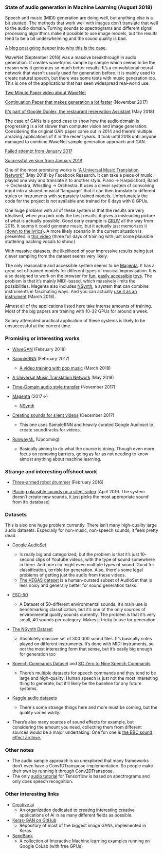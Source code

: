 ### State of audio generation in Machine Learning (August 2018)
Speech and music (MIDI) generation are doing well, but anything else is a bit stunted. The methods that work well with images don’t translate that well to the audio domain. Turning sounds to spectrograms and different signal processing algorithms make it possible to use image models, but the results tend to be a bit underwhelming and the sound quality is bad.

[A blog post going deeper into why this is the case.](https://towardsdatascience.com/whats-wrong-with-spectrograms-and-cnns-for-audio-processing-311377d7ccd)

WaveNet (September 2016) was a massive breakthrough in audio generation. It creates waveforms sample by sample which seems to be the reason why it generates so much better results. It’s a convolutional neural network that wasn’t usually used for generation before. It is mainly used to create natural speech, but there was some tests with music generation too. This is one of the applications that has seen widespread real-world use.

[Two Minute Paper video about WaveNet](https://www.youtube.com/watch?v=CqFIVCD1WWo) 

[Continuation Paper that makes generation a lot faster](https://arxiv.org/pdf/1711.10433.pdf) (November 2017)

[It's part of Google Duplex, the restaurant reservation Assistant](https://ai.googleblog.com/2018/05/duplex-ai-system-for-natural-conversation.html) (May 2018)

The case of GANs is a good case to show how the audio domain is progressing is a lot slower than computer vision and image generation. Considering the original GAN paper came out in 2014 and there’s multiple amazing applications of it in the recent years. It took until 2018 until anyone managed to combine WaveNet sample generation approach and GAN.

[Failed attempt from January 2017](http://deepsound.io/dcgan_spectrograms.html)

[Successful version from January 2018](http://deepsound.io/pggan_specs.html)

One of the most promising works is [“A Universal Music Translation Network”](https://research.fb.com/publications/a-universal-music-translation-network/) (May 2018) by Facebook Research. It can take a piece of music played one way and translate it to another style. Piano -> Harpsichord, Band -> Orchestra, Whistling -> Orchestra. It uses a clever system of convolving input into a shared musical “language” that it can then translate to different styles or instruments with separately trained models. Unfortunately the code for the project is not available and trained for 6 days with 8 GPUs.

One huge problem with all of these system is that the results are very idealised, when you pick only the best results, it gives a misleading picture of what is actually possible.
Good early example is [GRUV](https://github.com/MattVitelli/GRUV) all the way from 2015.
It seems it could generate music, but it actually just memorizes it [(down to the lyrics)](https://youtu.be/0VTI1BBLydE?t=3m36s).
A more likely scenario in the current situation is presented in [this video](https://www.youtube.com/watch?v=dTYdRX1b000) (three full days of training with just some plausible stuttering backing vocals to show.)

With massive datasets, the likelihood of your impressive results being just clever sampling from the dataset seems very likely.

The only reasonable and accessible system seems to be [Magenta](https://magenta.tensorflow.org/).
It has a great set of trained models for different types of musical improvisation.
It is also designed to work on the browser for [fun](https://codepen.io/teropa/full/RMGxOQ/), [easily accessible](https://codepen.io/iansimon/full/Bxgbgz/) [toys](https://experiments.withgoogle.com/ai/ai-duet/view/).
The problem is that it’s mainly MIDI-based, which massively limits the possibilities.
Magenta also includes [NSynth](https://experiments.withgoogle.com/ai/sound-maker/view/), a system that can combine instruments in fascinating ways.
And you can actually [use it as an instrument](https://www.youtube.com/watch?v=0fjopD87pyw) (March 2018).

Almost all of the applications listed here take intense amounts of training.
Most of the big papers are training with 10-32 GPUs for around a week. 

So any attempted practical application of these systems is likely to be unsuccessful at the current time.
### Promising or interesting works
* [WaveGAN](https://github.com/chrisdonahue/wavegan) (February 2018)

* [SampleRNN](https://arxiv.org/pdf/1612.07837.pdf) (February 2017)
  * [A video training with pop music](https://www.youtube.com/watch?v=dTYdRX1b000) (March 2018)

* [A Universal Music Translation Network](https://research.fb.com/publications/a-universal-music-translation-network/) (May 2018)

* [Time-Domain audio style transfer](https://github.com/pkmital/time-domain-neural-audio-style-transfer) (November 2017)

* [Magenta](https://magenta.tensorflow.org/) (2017->)
  * [NSynth](https://magenta.tensorflow.org/nsynth) 
  
* [Creating sounds for silent videos](http://bvision11.cs.unc.edu/bigpen/yipin/visual2sound_webpage/visual2sound.html) (December 2017)
  * This one uses SampleRNN and heavily curated Google Audioset to create soundtracks for videos.

* [RunwayML](https://runwayml.com/) (Upcoming)
  * Basically aiming to do what the course is doing. Though even more focus on removing barriers, going as far as not needing to know almost anything about machine learning.
### Strange and interesting offshoot work
* [Three-armed robot drummer](http://www.news.gatech.edu/2016/02/17/wearable-robot-transforms-musicians-three-armed-drummers) (February 2016)

* [Placing plausible sounds on a silent video](http://vis.csail.mit.edu/) (April 2016. The system doesn’t create new sounds, it just picks the most appropriate sound from it’s database)

### Datasets
This is also one huge problem currently. There isn’t many high-quality large audio datasets. Especially for non-music, non-speech sounds, it feels pretty dead.

* [Google AudioSet](https://research.google.com/audioset/)
  * Is really big and categorized, but the problem is that it’s just 10-second clips of Youtube videos, with the type of sound somewhere in there. And one clip might even multiple types of sound. Good for classification, terrible for generation. Also, there's some legal problems of getting just the audio from these videos.
  * [The VEGAS dataset](http://bvision11.cs.unc.edu/bigpen/yipin/visual2sound_webpage/visual2sound.html) is a human-curated subset of AudioSet that is less noisy and generally better for sound generation tasks.

* [ESC-50](https://github.com/karoldvl/ESC-50)
  * A Dataset of 50-different environmental sounds. It’s main use is benchmarking classification, but it’s one of the only sources of environmental quality sounds currently. The problem is that it’s very small, 40 sounds per category. Makes it tricky to use for generation.

* [The NSynth Dataset](https://magenta.tensorflow.org/datasets/nsynth)
  * Absolutely massive set of 300 000 sound files. It’s basically notes played on different instruments. It’s done with MIDI instruments, so not the most interesting form that sense, but it’s easily big enough for generation too

* [Speech Commands Dataset](https://ai.googleblog.com/2017/08/launching-speech-commands-dataset.html) and [SC Zero to Nine Speech Commands](http://deepyeti.ucsd.edu/cdonahue/sc09.tar.gz) 
  * There’s multiple datasets for speech commands and they tend to be large and high-quality. Human speech is just not the most interesting thing to generate, but it’ll likely be the baseline for any future systems. 

* [Kaggle audio datasets](https://www.kaggle.com/datasets?search=audio)
  * There's some strange things here and more must be coming, but the quality varies wildly.

* There’s also many sources of sound effects for example, but considering the amount you need, collecting them from different sources would be a major undertaking.
One fun one is [the BBC sound effect archive.](http://bbcsfx.acropolis.org.uk/)

### Other notes

* The audio sample approach is so unexplored that many frameworks don’t even have a Conv1DTranspose-implementation. So people make their own by running it through Conv2DTranspose.
* The only [audio tutorial](https://www.tensorflow.org/tutorials/sequences/audio_recognition) for Tensorflow is based on spectrograms and only does speech recognition.
### Other interesting links
* [Creative.ai](https://medium.com/@creativeai/creativeai-9d4b2346faf3)
  * An organization dedicated to creating interesting creative applications of AI in as many different fields as possible.  
* [Keras-GAN on GitHub](https://github.com/eriklindernoren/Keras-GAN)
  * Repository of most of the biggest image GANs, implemented in Keras.
* [SeedBank](http://tools.google.com/seedbank/)
  * A collection of Interactive Machine learning examples running on Google CoLab (with free GPUs)
